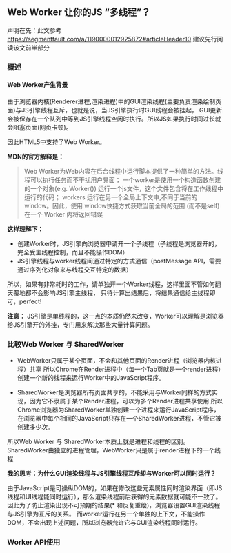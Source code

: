 ## Web Worker 让你的JS “多线程”？

声明在先：此文参考 https://segmentfault.com/a/1190000012925872#articleHeader10
建议先行阅读该文前半部分

### 概述

#### Web Worker产生背景

由于浏览器内核(Renderer进程,渲染进程)中的GUI渲染线程(主要负责渲染绘制页面)与JS引擎线程互斥，也就是说，当JS引擎执行时GUI线程会被挂起，
GUI更新会被保存在一个队列中等到JS引擎线程空闲时执行。所以JS如果执行时间过长就会阻塞页面(网页卡顿)。    

因此HTML5中支持了Web Worker。    

**MDN的官方解释是：**

> Web Worker为Web内容在后台线程中运行脚本提供了一种简单的方法。线程可以执行任务而不干扰用户界面；
> 一个worker是使用一个构造函数创建的一个对象(e.g. Worker()) 运行一个js文件，这个文件包含将在工作线程中运行的代码；
> workers 运行在另一个全局上下文中,不同于当前的window。因此，使用 window快捷方式获取当前全局的范围 (而不是self) 在一个 Worker 内将返回错误

**这样理解下：**

- 创建Worker时，JS引擎向浏览器申请开一个子线程（子线程是浏览器开的，完全受主线程控制，而且不能操作DOM）
- JS引擎线程与worker线程间通过特定的方式通信（postMessage API，需要通过序列化对象来与线程交互特定的数据）

所以，如果有非常耗时的工作，请单独开一个Worker线程，这样里面不管如何翻天覆地都不会影响JS引擎主线程，
只待计算出结果后，将结果通信给主线程即可，perfect!

**注意：** JS引擎是单线程的，这一点的本质仍然未改变，Worker可以理解是浏览器给JS引擎开的外挂，专门用来解决那些大量计算问题。

### 比较Web Worker 与 SharedWorker

- WebWorker只属于某个页面，不会和其他页面的Render进程（浏览器内核进程）共享
所以Chrome在Render进程中（每一个Tab页就是一个render进程）创建一个新的线程来运行Worker中的JavaScript程序。

- SharedWorker是浏览器所有页面共享的，不能采用与Worker同样的方式实现，因为它不隶属于某个Render进程，可以为多个Render进程共享使用
所以Chrome浏览器为SharedWorker单独创建一个进程来运行JavaScript程序，在浏览器中每个相同的JavaScript只存在一个SharedWorker进程，不管它被创建多少次。

所以Web Worker 与 SharedWorker本质上就是进程和线程的区别。SharedWorker由独立的进程管理，WebWorker只是属于render进程下的一个线程

**我的思考：为什么GUI渲染线程与JS引擎线程互斥却与Worker可以同时运行？**

由于JavaScript是可操纵DOM的，如果在修改这些元素属性同时渲染界面（即JS线程和UI线程能同时运行），那么渲染线程前后获得的元素数据就可能不一致了。
因此为了防止渲染出现不可预期的结果(* 和反复重绘)，浏览器设置GUI渲染线程与JS引擎为互斥的关系。
而worker运行在另一个单独的上下文，不能操作DOM，不会出现上述问题，所以浏览器允许它与GUI渲染线程同时运行。

### Worker API使用


